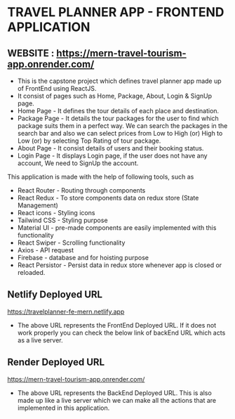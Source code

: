 # TRAVEL PLANNER APP - FRONTEND APPLICATION

## WEBSITE : https://mern-travel-tourism-app.onrender.com/
- This is the capstone project which defines travel planner app made up of FrontEnd using ReactJS.
- It consist of pages such as Home, Package, About, Login & SignUp page.
- Home Page - It defines the tour details of each place and destination.
- Package Page - It details the tour packages for the user to find which package suits them in a perfect way. We can search the packages in the search bar and also we can select prices from Low to High (or) High to Low (or) by selecting Top Rating of tour package.
- About Page - It consist details of users and their booking status.
- Login Page - It displays Login page, if the user does not have any account, We need to SignUp the account.

This application is made with the help of following tools, such as
  - React Router - Routing through components
  - React Redux - To store components data on redux store (State Management)
  - React icons - Styling icons
  - Tailwind CSS - Styling purpose
  - Material UI - pre-made components are easily implemented with this functionality
  - React Swiper - Scrolling functionality
  - Axios - API request
  - Firebase - database and for hoisting purpose
  - React Persistor - Persist data in redux store whenever app is closed or reloaded.

## Netlify Deployed URL 

https://travelplanner-fe-mern.netlify.app

- The above URL represents the FrontEnd Deployed URL. If it does not work properly you can check the below link of backEnd URL which acts as a live server.

## Render Deployed URL

https://mern-travel-tourism-app.onrender.com/

 - The above URL represents the BackEnd Deployed URL. This is also made up like a live server which we can make all the actions that are implemented in this application.
